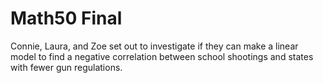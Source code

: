 # Math50 Final
Connie, Laura, and Zoe set out to investigate if they can make a linear model to find a negative correlation between school shootings and states with fewer gun regulations. 
